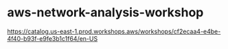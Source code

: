 # aws-network-analysis-workshop
https://catalog.us-east-1.prod.workshops.aws/workshops/cf2ecaa4-e4be-4f40-b93f-e9fe3b1c1f64/en-US